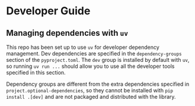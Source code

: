 # Developer Guide

## Managing dependencies with `uv`
This repo has been set up to use `uv` for developer dependency management.
Dev dependencies are specified in the `dependency-groups` section of the `pyproject.toml`.
The `dev` group is installed by default with `uv`, so running `uv run ...` should allow
you to use all the developer tools specified in this section.

Dependency groups are different from the extra dependencies specified in
`project.optional-dependencies`, so they cannot be installed with `pip install .[dev]`
and are not packaged and distributed with the library.
